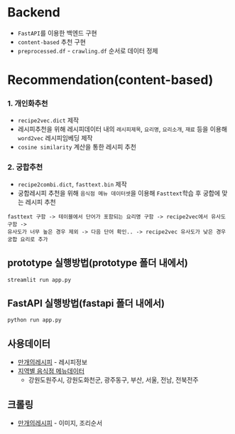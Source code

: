 # Backend
- `FastAPI`를 이용한 백엔드 구현
- `content-based` 추천 구현
- `preprocessed.df` - `crawling.df` 순서로 데이터 정제

# Recommendation(content-based)
### 1. 개인화추천 
- `recipe2vec.dict` 제작
- 레시피추천을 위해 레시피데이터 내의 `레시피제목`, `요리명`, `요리소개`, `재료` 등을 이용해 `word2vec` 레시피임베딩 제작
- `cosine similarity` 계산을 통한 레시피 추천

### 2. 궁합추천
- `recipe2combi.dict`, `fasttext.bin` 제작
- 궁합레시피 추천을 위해 `음식점 메뉴 데이터셋`을 이용해 `Fasttext`학습 후 궁합에 맞는 레시피 추천
```
fasttext 구함 -> 테이블에서 단어가 포함되는 요리명 구함 -> recipe2vec에서 유사도 구함 ->
유사도가 너무 높은 경우 제외 -> 다음 단어 확인.. -> recipe2vec 유사도가 낮은 경우 궁합 요리로 추가
```

## prototype 실행방법(prototype 폴더 내에서)
```
streamlit run app.py
```


## FastAPI 실행방법(fastapi 폴더 내에서)
```
python run app.py
```


## 사용데이터
- [만개의레시피](https://kadx.co.kr/product/detail/0c5ec800-4fc2-11eb-8b6e-e776ccea3964) - 레시피정보
- [지역별 음식점 메뉴데이터](https://www.data.go.kr/tcs/dss/selectDataSetList.do?dType=FILE&keyword=%EB%A9%94%EB%89%B4&detailKeyword=&publicDataPk=&recmSe=&detailText=&relatedKeyword=&commaNotInData=&commaAndData=&commaOrData=&must_not=&tabId=&dataSetCoreTf=&coreDataNm=&sort=&relRadio=&orgFullName=&orgFilter=&org=&orgSearch=&currentPage=3&perPage=10&brm=%EC%8B%9D%ED%92%88%EA%B1%B4%EA%B0%95&instt=&svcType=&kwrdArray=&extsn=CSV&coreDataNmArray=&pblonsipScopeCode=)
    - 강원도원주시, 강원도화천군, 광주동구, 부산, 서울, 전남, 전북전주

## 크롤링
- [만개의레시피](https://www.10000recipe.com/index.html) - 이미지, 조리순서
